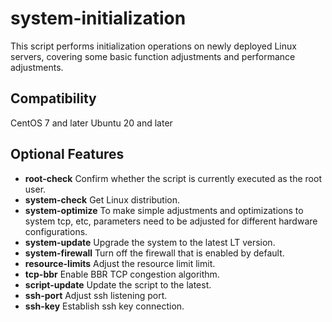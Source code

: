 # system-initialization

This script performs initialization operations on newly deployed Linux servers, covering some basic function adjustments and performance adjustments.

## Compatibility
CentOS 7 and later
Ubuntu 20 and later

## Optional Features
- **root-check** Confirm whether the script is currently executed as the root user.
- **system-check** Get Linux distribution.
- **system-optimize** To make simple adjustments and optimizations to system tcp, etc, parameters need to be adjusted for different hardware configurations.
- **system-update** Upgrade the system to the latest LT version.
- **system-firewall** Turn off the firewall that is enabled by default.
- **resource-limits** Adjust the resource limit limit.
- **tcp-bbr** Enable BBR TCP congestion algorithm.
- **script-update** Update the script to the latest.
- **ssh-port** Adjust ssh listening port.
- **ssh-key** Establish ssh key connection.
